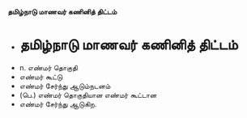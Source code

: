 **தமிழ்நாடு மாணவர் கணினித் திட்டம்**
- # தமிழ்நாடு மாணவர் கணினித் திட்டம்
- n. எண்மர் தொகுதி
- எண்மர் கூட்டு
- எண்மர் சேர்ந்து ஆடும்நடனம்
- (பெ.) எண்மர் தொகுதியான எண்மர் கூட்டான
- எண்மர் சேர்ந்து ஆடுகிற.

